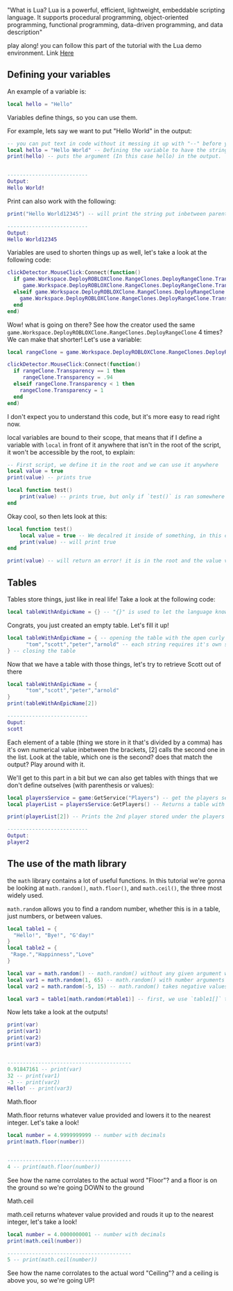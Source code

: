 "What is Lua? Lua is a powerful, efficient, lightweight, embeddable scripting language. It supports procedural programming, object-oriented programming, functional programming, data-driven programming, and data description"

play along! you can follow this part of the tutorial with the Lua demo environment. Link [Here](https://www.lua.org/cgi-bin/demo)
## Defining your variables
An example of a variable is:
```lua
local hello = "Hello"
```
Variables define things, so you can use them.

For example, lets say we want to put "Hello World" in the output:
```lua
-- you can put text in code without it messing it up with "--" before your text!
local hello = "Hello World" -- Defining the variable to have the string (A line of text) set to it. Whenever we provide `hello` as an argument, it will return Hello World.
print(hello) -- puts the argument (In this case hello) in the output.


--------------------------
Output:
Hello World!
```
Print can also work with the following:
```lua
print("Hello World12345") -- will print the string put inbetween parenthesis.

--------------------------
Output:
Hello World12345
```

Variables are used to shorten things up as well, let's take a look at the following code:
```lua
clickDetector.MouseClick:Connect(function()
  if game.Workspace.DeployROBLOXClone.RangeClones.DeployRangeClone.Transparency == 1 then
     game.Workspace.DeployROBLOXClone.RangeClones.DeployRangeClone.Transparency = .94
  elseif game.Workspace.DeployROBLOXClone.RangeClones.DeployRangeClone.Transparency < 1 then
    game.Workspace.DeployROBLOXClone.RangeClones.DeployRangeClone.Transparency = 1
  end
end)
```
Wow! what is going on there? See how the creator used the same `game.Workspace.DeployROBLOXClone.RangeClones.DeployRangeClone` 4 times? We can make that shorter! Let's use a variable:
```lua
local rangeClone = game.Workspace.DeployROBLOXClone.RangeClones.DeployRangeClone -- It's a variable, so we can access the RangeClones easier!

clickDetector.MouseClick:Connect(function()
  if rangeClone.Transparency == 1 then
     rangeClone.Transparency = .94
  elseif rangeClone.Transparency < 1 then
    rangeClone.Transparency = 1
  end
end)
```
I don't expect you to understand this code, but it's more easy to read right now.

local variables are bound to their scope, that means that if I define a variable with `local` in front of it anywhere that isn't in the root of the script, it won't be accessible by the root, to explain:
```lua
-- First script, we define it in the root and we can use it anywhere
local value = true
print(value) -- prints true

local function test()
    print(value) -- prints true, but only if `test()` is ran somewhere else.
end
```
Okay cool, so then lets look at this:
```lua
local function test()
    local value = true -- We decalred it inside of something, in this case the test function. This means that the variable is only accessible inside this function
    print(value) -- will print true
end

print(value) -- will return an error! it is in the root and the value variable can't be used here!
```



## Tables

Tables store things, just like in real life! Take a look at the following code:
```lua
local tableWithAnEpicName = {} -- "{}" is used to let the language know that we're creating a table!
```
Congrats, you just created an empty table. Let's fill it up!
```lua
local tableWithAnEpicName = { -- opening the table with the open curly bracker
      "tom","scott","peter","arnold" -- each string requires it's own set of parenthesis, you can't put undefined things (not made variables) in a table without parenthesis.
} -- closing the table
```
Now that we have a table with those things, let's try to retrieve Scott out of there
```lua
local tableWithAnEpicName = {
      "tom","scott","peter","arnold" 
}
print(tableWithAnEpicName[2])

--------------------------
Ouput:
scott
```
Each element of a table (thing we store in it that's divided by a comma) has it's own numerical value inbetween the brackets, [2] calls the second one in the list. Look at the table, which one is the second? does that match the output? Play around with it.

We'll get to this part in a bit but we can also get tables with things that we don't define outselves (with parenthesis or values):
```lua
local playersService = game:GetService("Players") -- get the players service, we'll get to this in a bit.
local playerList = playersService:GetPlayers() -- Returns a table with all the players

print(playerList[2]) -- Prints the 2nd player stored under the players tab in Studio

--------------------------
Output:
player2
```


## The use of the math library

the `math` library contains a lot of useful functions.
In this tutorial we're gonna be looking at `math.random()`, `math.floor()`, and `math.ceil()`, the three most widely used.

`math.random` allows you to find a random number, whether this is in a table, just numbers, or between values.
```lua
local table1 = {
  "Hello!", "Bye!", "G'day!"
}
local table2 = {
 "Rage.","Happinness","Love"
}

local var = math.random() -- math.random() without any given argument will return a value between 0 and 1, with decimals.
local var1 = math.random(1, 65) -- math.random() with number arguments will return a value between min(first number) and max(last number), math.random allows up to 2 arguments.
local var2 = math.random(-5, 15) -- math.random() takes negative values. Remember to always put the smallest number as `min` and the largest number as `max`

local var3 = table1[math.random(#table1)] -- first, we use `table1[]` to make it obvious that we're refering to a table, then we call math.random(#table1), by doing so, we're applying math.random to `#table1`. Putting "#" before a table, will make it so we're getting a value, since "#" makes it numbered.
```
Now lets take a look at the outputs!
```lua
print(var)
print(var1)
print(var2)
print(var3)


----------------------------------------
0.91847161 -- print(var)
32 -- print(var1)
-3 -- print(var2)
Hello! -- print(var3)
```






Math.floor

Math.floor returns whatever value provided and lowers it to the nearest integer. Let's take a look!
```lua
local number = 4.9999999999 -- number with decimals
print(math.floor(number))


----------------------------------------
4 -- print(math.floor(number))
```
See how the name corrolates to the actual word "Floor"? and a floor is on the ground so we're going DOWN to the ground



Math.ceil

math.ceil returns whatever value provided and rouds it up to the nearest integer, let's take a look!
```lua
local number = 4.0000000001 -- number with decimals
print(math.ceil(number))

----------------------------------------
5 -- print(math.ceil(number))
```
See how the name corrolates to the actual word "Ceiling"? and a ceiling is above you, so we're going UP!
